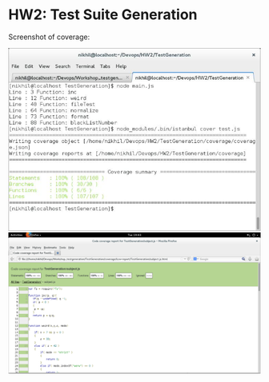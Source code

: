# HW2: Test Suite Generation

Screenshot of coverage:

![image](https://github.com/nchinth/TestGeneration/blob/master/CommandLine_coverage.jpeg)
![image](https://github.com/nchinth/TestGeneration/blob/master/100%25Coverage.png)
